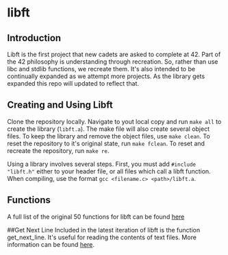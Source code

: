 # libft

Introduction
------------

Libft is the first project that new cadets are asked to complete at 42. Part of the 42 philosophy is understanding through recreation. So, rather than use libc and stdlib functions, we recreate them. It's also intended to be continually expanded as we attempt more projects. As the library gets expanded this repo will updated to reflect that.

Creating and Using Libft
----------------------------------

Clone the repository locally. Navigate to yout local copy and run `make all` to create the library (`libft.a`). The make file will also create several object files. To keep the library and remove the object files, use `make clean`. To reset the repository to it's original state, run `make fclean`. To reset and recreate the repository, run `make re`. 

Using a library  involves several steps. First, you must add `#include "libft.h"` either to your header file, or all files which  call a libft function. When compiling, use the format `gcc <filename.c> <path>/libft.a`.

Functions
---------
A full list of the original 50 functions for libft can be found [here](https://cdn.intra.42.fr/pdf/pdf/775/libft.en.pdf)

##Get Next Line
Included in the latest iteration of libft is the function get_next_line. It's useful for reading the contents of text files. More information can be found [here](https://github.com/raovinnakota/get_next_line).

